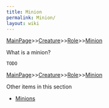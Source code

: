 ```yaml
---
title: Minion
permalink: Minion/
layout: wiki
---
```


[MainPage](/keeperrl_wiki/ "wikilink")>>[Creature](/keeperrl_wiki/Creature "wikilink")>>[Role](/keeperrl_wiki/Role "wikilink")>>[Minion](/keeperrl_wiki/Minion "wikilink")

What is a minion?

	TODO

[MainPage](/keeperrl_wiki/ "wikilink")>>[Creature](/keeperrl_wiki/Creature "wikilink")>>[Role](/keeperrl_wiki/Role "wikilink")>>[Minion](/keeperrl_wiki/Minion "wikilink")

Other items in this section
-    [Minions](/keeperrl_wiki/Minions "wikilink")
